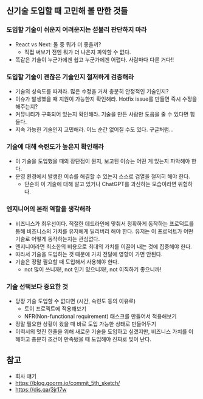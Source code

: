 ## 신기술 도입할 때 고민해 볼 만한 것들

### 도입할 기술이 쉬운지 어려운지는 섣불리 판단하지 마라
- React vs Next: 둘 중 뭐가 더 좋을끼?
  - 직접 써보기 전엔 뭐가 더 나은지 파악할 수 없다.
- 똑같은 기술이 누군가에겐 쉽고 누군가에겐 어렵다. 사람마다 다른 거다!!

### 도입할 기술이 괜찮은 기술인지 철저하게 검증해라
- 기술의 성숙도를 따져라. 많은 수정을 거쳐 충분히 안정적인 기술인지?
- 이슈가 발생했을 때 지원이 가능한지 확인해라. Hotfix issue를 만들면 즉시 수정을 해주는지?
- 커뮤니티가 구축되어 있는지 확인해라. 기술을 만든 사람만 도움을 줄 수 있다면 힘들다.
- 지속 가능한 기술인지 고민해라. 어느 순간 없어질 수도 있다. 구글처럼...

### 기술에 대해 숙련도가 높은지 확인해라
- 이 기술을 도입했을 때의 장단점이 뭔지, 보고된 이슈는 어떤 게 있는지 파악해야 한다.
- 운영 환경에서 발생한 이슈를 해결할 수 있는지 스스로 검열을 철저히 해야 한다.
  - 단순히 이 기술에 대해 알고 있거나 ChatGPT를 과신하는 모습이라면 위험하다.

### 엔지니어의 본래 역할을 생각해라
- 비즈니스가 최우선이다. 적절한 데드라인에 맞춰서 정확하게 동작하는 프로덕트를 통해 비즈니스의 가치를 유저에게 딜리버리 해야 한다.
유저는 이 프로덕트가 어떤 기술로 어떻게 동작하는지는 관심없다.
- 엔지니어라면 최소한의 비용으로 최대의 가치를 이끌어 내는 것에 집중해야 한다.
- 따라서 기술을 도입하는 것 때문에 가치 전달에 영향이 가면 안된다.
- 기술은 정말 필요할 때 도입해서 사용해야 한다.
  - not 많이 쓰니까!, not 인기 있으니까!, not 이직하기 좋으니까!

### 기술 선택보다 중요한 것
- 당장 기술 도입할 수 없다면 (시간, 숙련도 등의 이유로)
  - 토이 프로젝트에 적용해보기
  - NFR(Non-functional requirement) 태스크를 만들어서 적용해보기
- 정말 필요한 상황이 왔을 때 바로 도입 가능한 상태로 만들어두기
- 이력서의 멋진 한줄을 위해 새로운 기술을 도입하고 싶겠지만, 비즈니스 가치를 이해하고 충분히 조건이 만족됐을 때 도입해야 진짜로 빛이 난다.

## 참고
- 회사 얘기
- https://blog.goorm.io/commit_5th_sketch/
- https://dis.qa/3jr17w